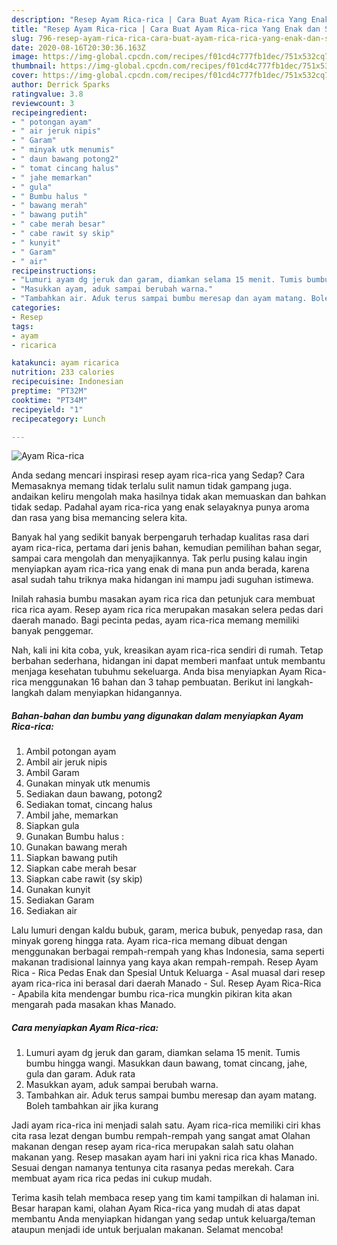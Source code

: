 ```yaml
---
description: "Resep Ayam Rica-rica | Cara Buat Ayam Rica-rica Yang Enak dan Simpel"
title: "Resep Ayam Rica-rica | Cara Buat Ayam Rica-rica Yang Enak dan Simpel"
slug: 796-resep-ayam-rica-rica-cara-buat-ayam-rica-rica-yang-enak-dan-simpel
date: 2020-08-16T20:30:36.163Z
image: https://img-global.cpcdn.com/recipes/f01cd4c777fb1dec/751x532cq70/ayam-rica-rica-foto-resep-utama.jpg
thumbnail: https://img-global.cpcdn.com/recipes/f01cd4c777fb1dec/751x532cq70/ayam-rica-rica-foto-resep-utama.jpg
cover: https://img-global.cpcdn.com/recipes/f01cd4c777fb1dec/751x532cq70/ayam-rica-rica-foto-resep-utama.jpg
author: Derrick Sparks
ratingvalue: 3.8
reviewcount: 3
recipeingredient:
- " potongan ayam"
- " air jeruk nipis"
- " Garam"
- " minyak utk menumis"
- " daun bawang potong2"
- " tomat cincang halus"
- " jahe memarkan"
- " gula"
- " Bumbu halus "
- " bawang merah"
- " bawang putih"
- " cabe merah besar"
- " cabe rawit sy skip"
- " kunyit"
- " Garam"
- " air"
recipeinstructions:
- "Lumuri ayam dg jeruk dan garam, diamkan selama 15 menit. Tumis bumbu hingga wangi. Masukkan daun bawang, tomat cincang, jahe, gula dan garam. Aduk rata"
- "Masukkan ayam, aduk sampai berubah warna."
- "Tambahkan air. Aduk terus sampai bumbu meresap dan ayam matang. Boleh tambahkan air jika kurang"
categories:
- Resep
tags:
- ayam
- ricarica

katakunci: ayam ricarica 
nutrition: 233 calories
recipecuisine: Indonesian
preptime: "PT32M"
cooktime: "PT34M"
recipeyield: "1"
recipecategory: Lunch

---
```



![Ayam Rica-rica](https://img-global.cpcdn.com/recipes/f01cd4c777fb1dec/751x532cq70/ayam-rica-rica-foto-resep-utama.jpg)

Anda sedang mencari inspirasi resep ayam rica-rica yang Sedap? Cara Memasaknya memang tidak terlalu sulit namun tidak gampang juga. andaikan keliru mengolah maka hasilnya tidak akan memuaskan dan bahkan tidak sedap. Padahal ayam rica-rica yang enak selayaknya punya aroma dan rasa yang bisa memancing selera kita.

Banyak hal yang sedikit banyak berpengaruh terhadap kualitas rasa dari ayam rica-rica, pertama dari jenis bahan, kemudian pemilihan bahan segar, sampai cara mengolah dan menyajikannya. Tak perlu pusing kalau ingin menyiapkan ayam rica-rica yang enak di mana pun anda berada, karena asal sudah tahu triknya maka hidangan ini mampu jadi suguhan istimewa.

Inilah rahasia bumbu masakan ayam rica rica dan petunjuk cara membuat rica rica ayam. Resep ayam rica rica merupakan masakan selera pedas dari daerah manado. Bagi pecinta pedas, ayam rica-rica memang memiliki banyak penggemar.


Nah, kali ini kita coba, yuk, kreasikan ayam rica-rica sendiri di rumah. Tetap berbahan sederhana, hidangan ini dapat memberi manfaat untuk membantu menjaga kesehatan tubuhmu sekeluarga. Anda bisa menyiapkan Ayam Rica-rica menggunakan 16 bahan dan 3 tahap pembuatan. Berikut ini langkah-langkah dalam menyiapkan hidangannya.

<!--inarticleads1-->

##### Bahan-bahan dan bumbu yang digunakan dalam menyiapkan Ayam Rica-rica:

1. Ambil  potongan ayam
1. Ambil  air jeruk nipis
1. Ambil  Garam
1. Gunakan  minyak utk menumis
1. Sediakan  daun bawang, potong2
1. Sediakan  tomat, cincang halus
1. Ambil  jahe, memarkan
1. Siapkan  gula
1. Gunakan  Bumbu halus :
1. Gunakan  bawang merah
1. Siapkan  bawang putih
1. Siapkan  cabe merah besar
1. Siapkan  cabe rawit (sy skip)
1. Gunakan  kunyit
1. Sediakan  Garam
1. Sediakan  air


Lalu lumuri dengan kaldu bubuk, garam, merica bubuk, penyedap rasa, dan minyak goreng hingga rata. Ayam rica-rica memang dibuat dengan menggunakan berbagai rempah-rempah yang khas Indonesia, sama seperti makanan tradisional lainnya yang kaya akan rempah-rempah. Resep Ayam Rica - Rica Pedas Enak dan Spesial Untuk Keluarga - Asal muasal dari resep ayam rica-rica ini berasal dari daerah Manado - Sul. Resep Ayam Rica-Rica - Apabila kita mendengar bumbu rica-rica mungkin pikiran kita akan mengarah pada masakan khas Manado. 

<!--inarticleads2-->

##### Cara menyiapkan Ayam Rica-rica:

1. Lumuri ayam dg jeruk dan garam, diamkan selama 15 menit. Tumis bumbu hingga wangi. Masukkan daun bawang, tomat cincang, jahe, gula dan garam. Aduk rata
1. Masukkan ayam, aduk sampai berubah warna.
1. Tambahkan air. Aduk terus sampai bumbu meresap dan ayam matang. Boleh tambahkan air jika kurang


Jadi ayam rica-rica ini menjadi salah satu. Ayam rica-rica memiliki ciri khas cita rasa lezat dengan bumbu rempah-rempah yang sangat amat Olahan makanan dengan resep ayam rica-rica merupakan salah satu olahan makanan yang. Resep masakan ayam hari ini yakni rica rica khas Manado. Sesuai dengan namanya tentunya cita rasanya pedas merekah. Cara membuat ayam rica rica pedas ini cukup mudah. 

Terima kasih telah membaca resep yang tim kami tampilkan di halaman ini. Besar harapan kami, olahan Ayam Rica-rica yang mudah di atas dapat membantu Anda menyiapkan hidangan yang sedap untuk keluarga/teman ataupun menjadi ide untuk berjualan makanan. Selamat mencoba!
